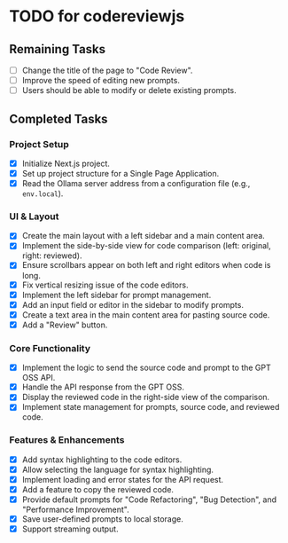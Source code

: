 # TODO for codereviewjs

## Remaining Tasks

- [ ] Change the title of the page to "Code Review".
- [ ] Improve the speed of editing new prompts.
- [ ] Users should be able to modify or delete existing prompts.

## Completed Tasks

### Project Setup

- [x] Initialize Next.js project.
- [x] Set up project structure for a Single Page Application.
- [x] Read the Ollama server address from a configuration file (e.g., `env.local`).

### UI & Layout

- [x] Create the main layout with a left sidebar and a main content area.
- [x] Implement the side-by-side view for code comparison (left: original, right: reviewed).
- [x] Ensure scrollbars appear on both left and right editors when code is long.
- [x] Fix vertical resizing issue of the code editors.
- [x] Implement the left sidebar for prompt management.
- [x] Add an input field or editor in the sidebar to modify prompts.
- [x] Create a text area in the main content area for pasting source code.
- [x] Add a "Review" button.

### Core Functionality

- [x] Implement the logic to send the source code and prompt to the GPT OSS API.
- [x] Handle the API response from the GPT OSS.
- [x] Display the reviewed code in the right-side view of the comparison.
- [x] Implement state management for prompts, source code, and reviewed code.

### Features & Enhancements

- [x] Add syntax highlighting to the code editors.
- [x] Allow selecting the language for syntax highlighting.
- [x] Implement loading and error states for the API request.
- [x] Add a feature to copy the reviewed code.
- [x] Provide default prompts for "Code Refactoring", "Bug Detection", and "Performance Improvement".
- [x] Save user-defined prompts to local storage.
- [x] Support streaming output.
